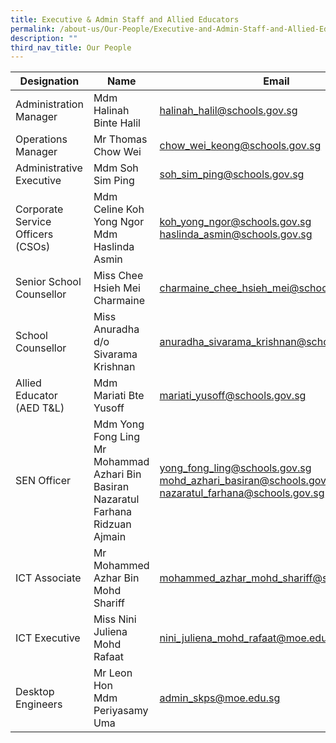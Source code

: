 ```yaml
---
title: Executive & Admin Staff and Allied Educators
permalink: /about-us/Our-People/Executive-and-Admin-Staff-and-Allied-Educators/
description: ""
third_nav_title: Our People
---
```

| Designation | Name | Email |
| -------- | -------- | -------- |
| Administration Manager     | Mdm Halinah Binte Halil     | [halinah\_halil@schools.gov.sg](mailto:halinah_halil@schools.gov.sg)     |
|Operations Manager| Mr Thomas Chow Wei | [chow\_wei\_keong@schools.gov.sg](http://chow_wei_keong@schools.gov.sg%20/)|
|Administrative Executive | Mdm Soh Sim Ping |[soh\_sim\_ping@schools.gov.sg](http://soh_sim_ping@schools.gov.sg%20/)
| Corporate Service Officers (CSOs) | Mdm Celine Koh Yong Ngor <br> Mdm Haslinda Asmin | [koh\_yong\_ngor@schools.gov.sg](mailto:koh_yong_ngor@schools.gov.sg) <br> [haslinda\_asmin@schools.gov.sg](mailto:haslinda_asmin@school.gov.sg)
| Senior School Counsellor | Miss Chee Hsieh Mei Charmaine | [charmaine_chee_hsieh_mei@schools.gov.sg](charmaine_chee_hsieh_mei@schools.gov.sg)
| School Counsellor | Miss Anuradha d/o Sivarama Krishnan | [anuradha_sivarama_krishnan@schools.gov.sg](anuradha_sivarama_krishnan@schools.gov.sg)
| Allied Educator (AED T&L) | Mdm Mariati Bte Yusoff | [mariati\_yusoff@schools.gov.sg](mailto:mariati_yusoff@school.gov.sg)
| SEN Officer |  Mdm Yong Fong Ling <br> Mr Mohammad Azhari Bin Basiran<br>Nazaratul Farhana Ridzuan Ajmain |[yong\_fong\_ling@schools.gov.sg](mailto:yong_fong_ling@schools.gov.sg)<br> [mohd\_azhari\_basiran@schools.gov.sg](http://mohd_azhari_basiran@schools.gov.sg%20/)<br>[nazaratul_farhana@schools.gov.sg](nazaratul_farhana@schools.gov.sg)|
|ICT Associate | Mr Mohammed Azhar Bin Mohd Shariff | [mohammed\_azhar\_mohd\_shariff@schools.gov.sg](mailto:mohammed_azhar_mohd_shariff@school.gov.sg) |
|ICT Executive | Miss Nini Juliena Mohd Rafaat| [nini\_juliena\_mohd\_rafaat@moe.edu.sg](mailto:nini_juliena_mohd_rafaat@moe.edu.sg)
| Desktop Engineers | Mr Leon Hon <br>  Mdm Periyasamy Uma | [admin\_skps@moe.edu.sg](mailto:admin_skps@moe.edu.sg)